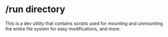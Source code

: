 # /run directory

This is a dev utility that contains scripts used for mounting and unmounting the entire file system 
for easy modifications, and more.
